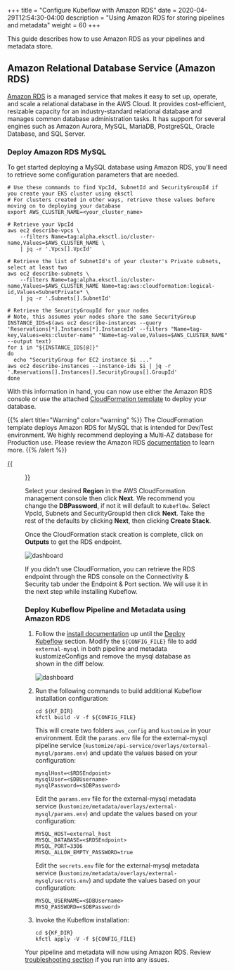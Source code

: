 +++
title = "Configure Kubeflow with Amazon RDS"
date = 2020-04-29T12:54:30-04:00
description = "Using Amazon RDS for storing pipelines and metadata"
weight = 60
+++

This guide describes how to use Amazon RDS as your pipelines and metadata store.

## Amazon Relational Database Service (Amazon RDS)

[Amazon RDS](https://aws.amazon.com/rds/) is a managed service that makes it easy to set up, operate, and scale a relational database in the AWS Cloud. It provides cost-efficient, resizable capacity for an industry-standard relational database and manages common database administration tasks. It has support for several engines such as  Amazon Aurora, MySQL, MariaDB, PostgreSQL, Oracle Database, and SQL Server.

### Deploy Amazon RDS MySQL

To get started deploying a MySQL database using Amazon RDS, you'll need to retrieve some configuration parameters that are needed.

```shell
# Use these commands to find VpcId, SubnetId and SecurityGroupId if you create your EKS cluster using eksctl
# For clusters created in other ways, retrieve these values before moving on to deploying your database
export AWS_CLUSTER_NAME=<your_cluster_name>

# Retrieve your VpcId
aws ec2 describe-vpcs \
    --filters Name=tag:alpha.eksctl.io/cluster-name,Values=$AWS_CLUSTER_NAME \
    | jq -r '.Vpcs[].VpcId'

# Retrieve the list of SubnetId's of your cluster's Private subnets, select at least two
aws ec2 describe-subnets \
    --filters Name=tag:alpha.eksctl.io/cluster-name,Values=$AWS_CLUSTER_NAME Name=tag:aws:cloudformation:logical-id,Values=SubnetPrivate* \
    | jq -r '.Subnets[].SubnetId'

# Retrieve the SecurityGroupId for your nodes
# Note, this assumes your nodes share the same SecurityGroup
INSTANCE_IDS=$(aws ec2 describe-instances --query 'Reservations[*].Instances[*].InstanceId' --filters "Name=tag-key,Values=eks:cluster-name" "Name=tag-value,Values=$AWS_CLUSTER_NAME" --output text)
for i in "${INSTANCE_IDS[@]}"
do
  echo "SecurityGroup for EC2 instance $i ..."
aws ec2 describe-instances --instance-ids $i | jq -r '.Reservations[].Instances[].SecurityGroups[].GroupId'
done  
```

With this information in hand, you can now use either the Amazon RDS console or use the attached [CloudFormation template](/docs/distributions/aws/customizing-aws/files/rds.yaml) to deploy your database.

{{% alert title="Warning" color="warning" %}}
The CloudFormation template deploys Amazon RDS for MySQL that is intended for Dev/Test environment.
We highly recommend deploying a Multi-AZ database for Production use. Please review the Amazon RDS [documentation](https://docs.aws.amazon.com/AmazonRDS/latest/UserGuide/Welcome.html) to learn more.
{{% /alert %}}

[{{<figure src="/docs/images/aws/cloudformation-launch-stack.png">}}](https://console.aws.amazon.com/cloudformation/home?#/stacks/new?stackName=kubeflow-db&templateURL=https://cloudformation-kubeflow.s3-us-west-2.amazonaws.com/rds.yaml)

Select your desired **Region** in the AWS CloudFormation management console then click **Next**.
We recommend you change the **DBPassword**, if not it will default to `Kubefl0w`. Select VpcId, Subnets and SecurityGroupId then click **Next**.
Take the rest of the defaults by clicking **Next**, then clicking **Create Stack**.

Once the CloudFormation stack creation is complete, click on **Outputs** to get the RDS endpoint.

![dashboard](/docs/images/aws/cloudformation-rds-output.png)

If you didn't use CloudFormation, you can retrieve the RDS endpoint through the RDS console on the Connectivity & Security tab under the Endpoint & Port section. We will use it in the next step while installing Kubeflow.   

### Deploy Kubeflow Pipeline and Metadata using Amazon RDS

1. Follow the [install documentation](https://www.kubeflow.org/docs/distributions/aws/deploy/install-kubeflow/) up until the [Deploy Kubeflow](https://www.kubeflow.org/docs/distributions/aws/deploy/install-kubeflow/#deploy-kubeflow) section.
Modify the `${CONFIG_FILE}` file to add `external-mysql` in both pipeline and metadata kustomizeConfigs and remove the mysql database as shown in the diff below.  

    ![dashboard](/docs/images/aws/external-mysql-rds.png)

2. Run the following commands to build additional Kubeflow installation configuration:

    ```
    cd ${KF_DIR}
    kfctl build -V -f ${CONFIG_FILE}
    ```

    This will create two folders `aws_config` and `kustomize` in your environment. Edit the `params.env` file for the external-mysql pipeline service (`kustomize/api-service/overlays/external-mysql/params.env`) and update the values based on your configuration:
    ```
    mysqlHost=<$RDSEndpoint>
    mysqlUser=<$DBUsername>
    mysqlPassword=<$DBPassword>
    ```

    Edit the `params.env` file for the external-mysql metadata service (`kustomize/metadata/overlays/external-mysql/params.env`) and update the values based on your configuration:
    ```
    MYSQL_HOST=external_host
    MYSQL_DATABASE=<$RDSEndpoint>
    MYSQL_PORT=3306
    MYSQL_ALLOW_EMPTY_PASSWORD=true
    ```

    Edit the `secrets.env` file for the external-mysql metadata service (`kustomize/metadata/overlays/external-mysql/secrets.env`) and update the values based on your configuration:
    ```
    MYSQL_USERNAME=<$DBUsername>
    MYSQ_PASSWORD=<$DBPassword>
    ```

3. Invoke the Kubeflow installation:
    ```
    cd ${KF_DIR}
    kfctl apply -V -f ${CONFIG_FILE}
    ```

Your pipeline and metadata will now using Amazon RDS. Review [troubleshooting section](.../troubleshooting-aws/#amazon-rds-connectivity-issues) if you run into any issues.
